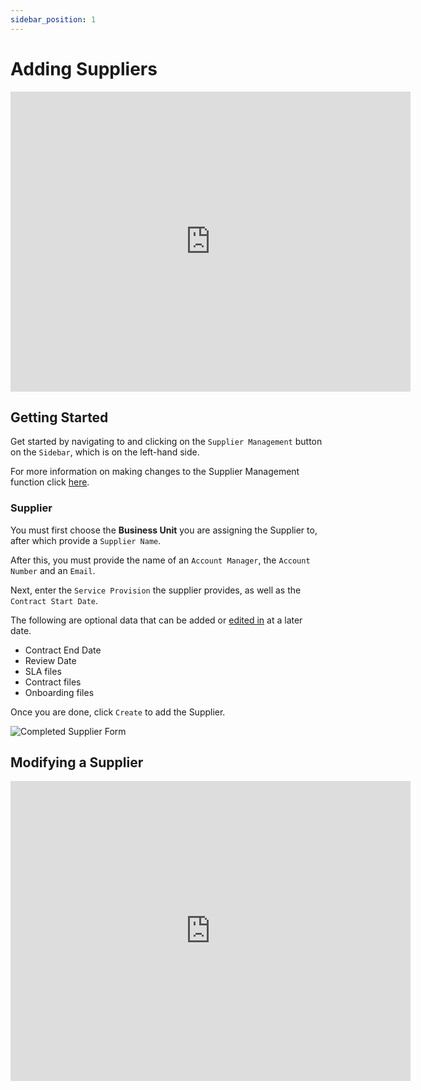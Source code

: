 ```yaml
---
sidebar_position: 1
---
```


# Adding Suppliers

<iframe width="640" height="480" src="https://www.youtube.com/embed/Vq6wZU29mqo" title="Creating a Supplier" alt="11-01 - Supplier Management - Add Supplier (Video)" frameborder="0" allow="fullscreen" allowfullscreen></iframe>

## Getting Started

Get started by navigating to and clicking on the `Supplier Management` button on the `Sidebar`, which is on the left-hand side.

For more information on making changes to the Supplier Management function click [here][Supplier Management].

### Supplier

You must first choose the **Business Unit** you are assigning the Supplier to, after which provide a `Supplier Name`.

After this, you must provide the name of an `Account Manager`, the `Account Number` and an `Email`.

Next, enter the `Service Provision` the supplier provides, as well as the `Contract Start Date`. 

The following are optional data that can be added or [edited in][Supplier Management] at a later date. 

+ Contract End Date
+ Review Date
+ SLA files
+ Contract files
+ Onboarding files

Once you are done, click `Create` to add the Supplier.

<img src="/img/DocImg/General Information/Supplier_Management/Completed_Supplier_Manager_Form.png" alt="Completed Supplier Form" class="center"/>

## Modifying a Supplier

<iframe width="640" height="480" src="https://www.youtube.com/embed/m8UgQGGE7dI" title="Managing Suppliers" alt="11-02 - Supplier Management - Manage Suppliers (Video)" frameborder="0" allow="fullscreen" allowfullscreen></iframe>


[Supplier Management]: #modifying-a-supplier
